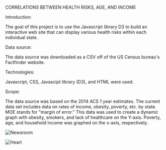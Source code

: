 CORRELATIONS BETWEEN HEALTH RISKS, AGE, AND INCOME

Introduction:

The goal of this project is to use the Javascript library D3 to build an interactive web site
that can display various health risks within each individual state.

Data source:

The data source was downloaded as a CSV off of the US Census bureau's Factfinder website.

Technologies:

Javascript, CSS, Javascipt library (D3), and HTML were used.

Scope:

The data source was based on the 2014 ACS 1 year estimates. The current data set includes data on rates of income, obesity, poverty, etc. by state. MOE stands for "margin of error." This data was used to create a dynamic graph with obesity, smokers, and lack of healthcare on the Y-axis. Poverty, age, and household income was graphed on the x-axis, respectively.

![Newsroom](https://media.giphy.com/media/v2xIous7mnEYg/giphy.gif)

![Heart](https://media.giphy.com/media/s0cgIlfRm5dF6/giphy.gif)

